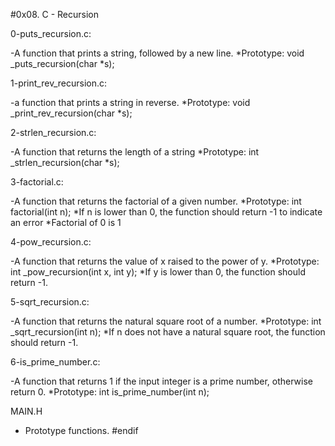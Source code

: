 #0x08. C - Recursion

0-puts_recursion.c:

-A function that prints a string, followed by a new line.
	*Prototype: void _puts_recursion(char *s);

1-print_rev_recursion.c:

 -a function that prints a string in reverse.
	*Prototype: void _print_rev_recursion(char *s);

2-strlen_recursion.c:

 -A function that returns the length of a string
	*Prototype: int _strlen_recursion(char *s);

3-factorial.c:

 -A function that returns the factorial of a given number.
	*Prototype: int factorial(int n);
	*If n is lower than 0, the function should return -1 to indicate an error
	*Factorial of 0 is 1

 4-pow_recursion.c:

 -A function that returns the value of x raised to the power of y.
	*Prototype: int _pow_recursion(int x, int y);
	*If y is lower than 0, the function should return -1.

5-sqrt_recursion.c:

 -A function that returns the natural square root of a number.
	*Prototype: int _sqrt_recursion(int n);
	*If n does not have a natural square root, the function should return -1.

6-is_prime_number.c:

-A function that returns 1 if the input integer is a prime number, otherwise return 0.
  	*Prototype: int is_prime_number(int n);


MAIN.H
 - Prototype functions.
#endif
